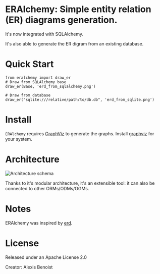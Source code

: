 # ERAlchemy: Simple entity relation (ER) diagrams generation.

It's now integrated with SQLAlchemy.

It's also able to generate the ER digram from an existing database.


# Quick Start 

    from eralchemy import draw_er
    # Draw from SQLAlchemy base
    draw_er(Base, 'erd_from_sqlalchemy.png')
    
    # Draw from database
    draw_er("sqlite:///relative/path/to/db.db", 'erd_from_sqlite.png')
    


# Install
`ERAlchemy` requires [GraphViz](http://www.graphviz.org/Download.php) to generate the graphs.
Install [graphviz](http://www.graphviz.org/Download.php) for your system.

# Architecture
![Architecture schema](https://raw.githubusercontent.com/Alexis-benoist/eralchemy/master/eralchemy_architecture.png?raw=true "Architecture schema")

Thanks to it's modular architecture, it's an extensible tool: it can also be connected to other ORMs/ODMs/OGMs.

# Notes
ERAlchemy was inspired by [erd](https://github.com/BurntSushi/erd).

# License
Released under an Apache License 2.0

Creator: Alexis Benoist